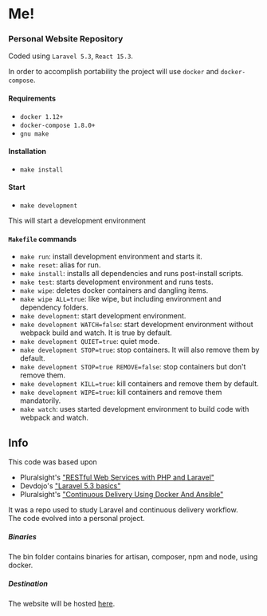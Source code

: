 # Me!
### Personal Website Repository

Coded using `Laravel 5.3`, `React 15.3`.  

In order to accomplish portability the project will use `docker` and `docker-compose`.  

#### Requirements

+ `docker 1.12+`  
+ `docker-compose 1.8.0+`  
+ `gnu make`  

#### Installation

+ `make install`

#### Start  

+ `make development`  

This will start a development environment

#### `Makefile` commands

 + `make run`: install development environment and starts it.
 + `make reset`: alias for run.
 + `make install`: installs all dependencies and runs post-install scripts.
 + `make test`: starts development environment and runs tests.
 + `make wipe`: deletes docker containers and dangling items.
 + `make wipe ALL=true`: like wipe, but including environment and dependency folders.
 + `make development`: start development environment.
 + `make development WATCH=false`: start development environment without webpack build and watch. It is true by default.
 + `make development QUIET=true`: quiet mode.
 + `make development STOP=true`: stop containers. It will also remove them by default.
 + `make development STOP=true REMOVE=false`: stop containers but don't remove them.
 + `make development KILL=true`: kill containers and remove them by default.
 + `make development WIPE=true`: kill containers and remove them mandatorily.
 + `make watch`: uses started development environment to build code with webpack and watch.

## Info  

This code was based upon  

+ Pluralsight's ["RESTful Web Services with PHP and Laravel"](https://app.pluralsight.com/library/courses/php-laravel-restful-web-services/table-of-contents)  
+ Devdojo's ["Laravel 5.3 basics"](https://devdojo.com/series/laravel-5-3-basics)  
+ Pluralsight's ["Continuous Delivery Using Docker And Ansible"](https://app.pluralsight.com/library/courses/docker-ansible-continuous-delivery/table-of-contents)

It was a repo used to study Laravel and continuous delivery workflow.  
The code evolved into a personal project.

##### Binaries

The bin folder contains binaries for artisan, composer, npm and node, using docker.  

##### Destination

The website will be hosted [here](https://simone.bembi.me).